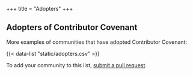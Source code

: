 +++
title = "Adopters"
+++

## Adopters of Contributor Covenant

More examples of communities that have adopted Contributor Covenant:

{{< data-list "static/adopters.csv" >}}

To add your community to this list, [submit a pull
request](https://github.com/EthicalSource/contributor_covenant/blob/release/README.md#registering-your-community-as-an-adopter "Contributor Covenant source code").
